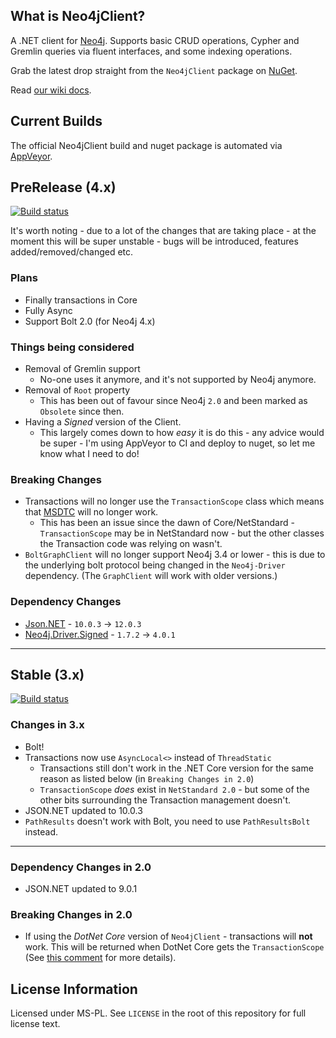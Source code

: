 ## What is Neo4jClient?

A .NET client for [Neo4j](https://neo4j.com). Supports basic CRUD operations, Cypher and Gremlin queries via fluent interfaces, and some indexing operations.

Grab the latest drop straight from the `Neo4jClient` package on [NuGet](http://nuget.org/List/Packages/Neo4jClient).

Read [our wiki docs](https://github.com/Readify/Neo4jClient/wiki).

## Current Builds
The official Neo4jClient build and nuget package is automated via [AppVeyor](http://www.appveyor.com). 

## PreRelease (4.x)

[![Build status](https://ci.appveyor.com/api/projects/status/gu4ra8yufideqrjh/branch/40-development?svg=true)](https://ci.appveyor.com/project/ChrisSkardon/neo4jclient-40/branch/40-development)

It's worth noting - due to a lot of the changes that are taking place - at the moment this will be super unstable - bugs will be introduced, features added/removed/changed etc.

### Plans

* Finally transactions in Core
* Fully Async
* Support Bolt 2.0 (for Neo4j 4.x)

### Things being considered

* Removal of Gremlin support
  * No-one uses it anymore, and it's not supported by Neo4j anymore.
* Removal of `Root` property 
  * This has been out of favour since Neo4j `2.0` and been marked as `Obsolete` since then.
* Having a _Signed_ version of the Client.
  * This largely comes down to how _easy_ it is do this - any advice would be super - I'm using AppVeyor to CI and deploy to nuget, so let me know what I need to do!

### Breaking Changes

* Transactions will no longer use the `TransactionScope` class which means that [MSDTC](https://en.wikipedia.org/wiki/Microsoft_Distributed_Transaction_Coordinator) will no longer work.
  * This has been an issue since the dawn of Core/NetStandard - `TransactionScope` may be in NetStandard now - but the other classes the Transaction code was relying on wasn't. 
* `BoltGraphClient` will no longer support Neo4j 3.4 or lower - this is due to the underlying bolt protocol being changed in the `Neo4j-Driver` dependency. (The `GraphClient` will work with older versions.)

### Dependency Changes

* [Json.NET](https://www.nuget.org/packages/Newtonsoft.Json/) - `10.0.3` -> `12.0.3`
* [Neo4j.Driver.Signed](https://www.nuget.org/packages/Neo4j.Driver.Signed/4.0.0-beta01) - `1.7.2` -> `4.0.1`

---

## Stable (3.x)

[![Build status](https://ci.appveyor.com/api/projects/status/q96upd53uq0hyepe?svg=true)](https://ci.appveyor.com/project/ChrisSkardon/neo4jclient)

### Changes in 3.x

* Bolt!
* Transactions now use `AsyncLocal<>` instead of `ThreadStatic`
  * Transactions still don't work in the .NET Core version for the same reason as listed below (in `Breaking Changes in 2.0`)
  * `TransactionScope` _does_ exist in `NetStandard 2.0` - but some of the other bits surrounding the Transaction management doesn't. 
* JSON.NET updated to 10.0.3
* `PathResults` doesn't work with Bolt, you need to use `PathResultsBolt` instead.

---

### Dependency Changes in 2.0

* JSON.NET updated to 9.0.1 

### Breaking Changes in 2.0

* If using the *DotNet Core* version of `Neo4jClient` - transactions will **not** work. This will be returned when DotNet Core gets the `TransactionScope` (See [this comment](https://github.com/Readify/Neo4jClient/issues/135#issuecomment-231981065) for more details).

## License Information

Licensed under MS-PL. See `LICENSE` in the root of this repository for full license text.
